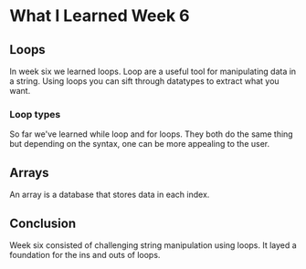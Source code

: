 # What I Learned Week 6

## Loops

In week six we learned loops. Loop are a useful tool for manipulating data in a string. Using loops you can sift through datatypes to extract what you want. 
### Loop types
So far we've learned while loop and for loops. They both do the same thing but depending on the syntax, one can be more appealing to the user.

## Arrays
An array is a database that stores data in each index.


## Conclusion
Week six consisted of challenging string manipulation using loops. It layed a foundation for the ins and outs of loops.
